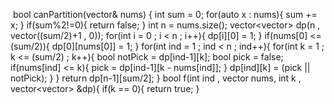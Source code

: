 ​
bool canPartition(vector<int>& nums) {
int sum = 0;
for(auto x : nums){
sum += x;
}
if(sum%2!=0){
return false;
}
int n = nums.size();
vector<vector<int>> dp(n , vector<int>((sum/2)+1 , 0));
for(int i = 0 ; i < n ; i++){
dp[i][0] = 1;
}
if(nums[0] <= (sum/2)){
dp[0][nums[0]] = 1;
}
for(int ind = 1 ; ind < n ; ind++){
for(int k = 1 ; k <= (sum/2) ; k++){
bool notPick = dp[ind-1][k];
bool pick = false;
if(nums[ind] <= k){
pick = dp[ind-1][k - nums[ind]];
}
​
dp[ind][k] = (pick || notPick);
}
}
return dp[n-1][sum/2];
} bool f(int ind , vector<int> nums,  int k , vector<vector<int>> &dp){
if(k == 0){
return true;
}
